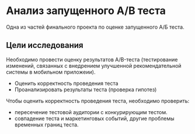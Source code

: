 # Анализ запущенного A/B теста
Одна из частей финального проекта по оценке запущенного А/Б теста. 

## Цели исследования
Необходимо провести оценку результатов A/B-теста (тестирование изменений, связанных с внедрением улучшенной рекомендательной системы в мобильном приложеии).

- Оценить корректность проведения теста
- Проанализировать результаты теста (проверка гипотез)

Чтобы оценить корректность проведения теста, необходимо проверить:

  - пересечение тестовой аудитории с конкурирующим тестом.
  - совпадение теста и маркетинговых событий, другие проблемы временных границ теста.

